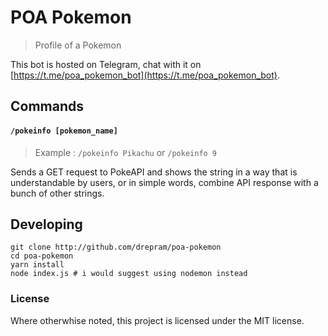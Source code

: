 # POA Pokemon
> Profile of a Pokemon

This bot is hosted on Telegram, chat with it on [https://t.me/poa_pokemon_bot](https://t.me/poa_pokemon_bot).

## Commands

#### `/pokeinfo [pokemon_name]`

> Example : `/pokeinfo Pikachu` or `/pokeinfo 9`

Sends a GET request to PokeAPI and shows the string in a way that is understandable by users, or in simple words, combine API response with a bunch of other strings.

## Developing

```shell
git clone http://github.com/drepram/poa-pokemon
cd poa-pokemon
yarn install
node index.js # i would suggest using nodemon instead
```

### License

Where otherwhise noted, this project is licensed under the MIT license.